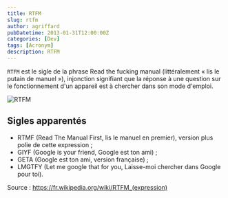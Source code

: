 ```yaml
---
title: RTFM
slug: rtfm
author: agriffard
pubDatetime: 2013-01-31T12:00:00Z
categories: [Dev]
tags: [Acronym]
description: RTFM
---
```


`RTFM` est le sigle de la phrase Read the fucking manual (littéralement « lis le putain de manuel »), injonction signifiant que la réponse à une question sur le fonctionnement d'un appareil est à chercher dans son mode d'emploi.

![RTFM](/assets/blog/RTFM.png)

## Sigles apparentés

- RTMF (Read The Manual First, lis le manuel en premier), version plus polie de cette expression ;
- GIYF (Google is your friend, Google est ton ami) ;
- GETA (Google est ton ami, version française) ;
- LMGTFY (Let me google that for you, Laisse-moi chercher dans Google pour toi).

Source : <https://fr.wikipedia.org/wiki/RTFM_(expression)>
